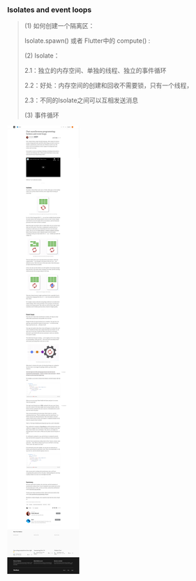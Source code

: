 ### Isolates and event loops

>
>
> (1) 如何创建一个隔离区：
>
>  Isolate.spawn() 或者 Flutter中的 compute() : 
>
> (2) Isolate：
>
>  2.1：独立的内存空间、单独的线程、独立的事件循环
>
>  2.2：好处：内存空间的创建和回收不需要锁，只有一个线程，
>
>  2.3：不同的Isolate之间可以互相发送消息
>
> (3) 事件循环

<img src="./res/Dart asynchronous programming_ Isolates and event loops.png" alt="Dart asynchronous programming_ Isolates and event loops"/>